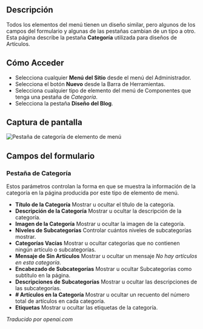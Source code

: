 <!-- Filename: Help6.x:Menu_Item_Category  / Display title: Catégorie d'éléments du menu -->

## Descripción

Todos los elementos del menú tienen un diseño similar, pero algunos de los campos del formulario y algunas de las pestañas cambian de un tipo a otro. Esta página describe la pestaña **Categoría** utilizada para diseños de Artículos.

## Cómo Acceder

* Selecciona cualquier **Menú del Sitio** desde el menú del Administrador.
* Selecciona el botón **Nuevo** desde la Barra de Herramientas.
* Selecciona cualquier tipo de elemento del menú de Componentes que tenga una pestaña de *Categoría*.
* Selecciona la pestaña **Diseño del Blog**.

## Captura de pantalla

![Pestaña de categoría de elemento de menú](../../../es/images/menu-items-common/articles-category-blog-category-tab.png)

## Campos del formulario

### Pestaña de Categoría

Estos parámetros controlan la forma en que se muestra la información de la categoría en la página producida por este tipo de elemento de menú.

- **Título de la Categoría** Mostrar u ocultar el título de la categoría.
- **Descripción de la Categoría** Mostrar u ocultar la descripción de la categoría.
- **Imagen de la Categoría** Mostrar u ocultar la imagen de la categoría.
- **Niveles de Subcategorías** Controlar cuántos niveles de subcategorías mostrar.
- **Categorías Vacías** Mostrar u ocultar categorías que no contienen ningún artículo o subcategorías.
- **Mensaje de Sin Artículos** Mostrar u ocultar un mensaje *No hay artículos en esta categoría*.
- **Encabezado de Subcategorías** Mostrar u ocultar Subcategorías como subtítulo en la página.
- **Descripciones de Subcategorías** Mostrar u ocultar las descripciones de las subcategorías.
- **\# Artículos en la Categoría** Mostrar u ocultar un recuento del número total de artículos en cada categoría.
- **Etiquetas** Mostrar u ocultar las etiquetas de la categoría.

*Traducido por openai.com*

